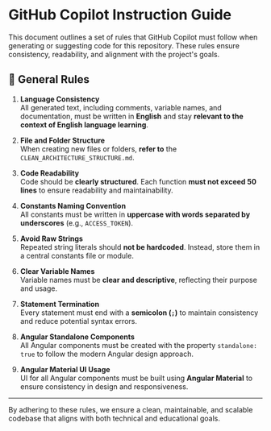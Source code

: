# GitHub Copilot Instruction Guide

This document outlines a set of rules that GitHub Copilot must follow when generating or suggesting code for this repository. These rules ensure consistency, readability, and alignment with the project's goals.

## 📌 General Rules

1. **Language Consistency**  
   All generated text, including comments, variable names, and documentation, must be written in **English** and stay **relevant to the context of English language learning**.

2. **File and Folder Structure**  
   When creating new files or folders, **refer to** the `CLEAN_ARCHITECTURE_STRUCTURE.md`.

3. **Code Readability**  
   Code should be **clearly structured**. Each function **must not exceed 50 lines** to ensure readability and maintainability.

4. **Constants Naming Convention**  
   All constants must be written in **uppercase with words separated by underscores** (e.g., `ACCESS_TOKEN`).

5. **Avoid Raw Strings**  
   Repeated string literals should **not be hardcoded**. Instead, store them in a central constants file or module.

6. **Clear Variable Names**  
   Variable names must be **clear and descriptive**, reflecting their purpose and usage.

7. **Statement Termination**  
   Every statement must end with a **semicolon (`;`)** to maintain consistency and reduce potential syntax errors.
8. **Angular Standalone Components**  
   All Angular components must be created with the property `standalone: true` to follow the modern Angular design approach.

9. **Angular Material UI Usage**  
   UI for all Angular components must be built using **Angular Material** to ensure consistency in design and responsiveness.

---

By adhering to these rules, we ensure a clean, maintainable, and scalable codebase that aligns with both technical and educational goals.
